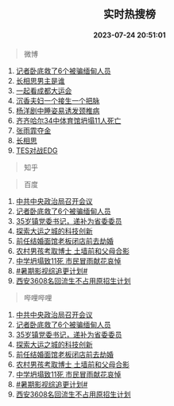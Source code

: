 <div align="center"><h2>实时热搜榜</h2><h4>2023-07-24 20:51:01</h4></div>

> 微博  

1. [记者卧底救了6个被骗缅甸人员](https://s.weibo.com/weibo?q=%E8%AE%B0%E8%80%85%E5%8D%A7%E5%BA%95%E6%95%91%E4%BA%866%E4%B8%AA%E8%A2%AB%E9%AA%97%E7%BC%85%E7%94%B8%E4%BA%BA%E5%91%98&t=31&band_rank=1&Refer=top)<br />
2. [长相思男主是谁](https://s.weibo.com/weibo?q=%E9%95%BF%E7%9B%B8%E6%80%9D%E7%94%B7%E4%B8%BB%E6%98%AF%E8%B0%81&t=31&band_rank=2&Refer=top)<br />
3. [一起看成都大运会](https://s.weibo.com/weibo?q=%23%E4%B8%80%E8%B5%B7%E7%9C%8B%E6%88%90%E9%83%BD%E5%A4%A7%E8%BF%90%E4%BC%9A%23&t=31&band_rank=3&Refer=top)<br />
4. [沉香夫妇一个接生一个把脉](https://s.weibo.com/weibo?q=%23%E6%B2%89%E9%A6%99%E5%A4%AB%E5%A6%87%E4%B8%80%E4%B8%AA%E6%8E%A5%E7%94%9F%E4%B8%80%E4%B8%AA%E6%8A%8A%E8%84%89%23&t=31&band_rank=4&Refer=top)<br />
5. [杨洋剧中睡姿易诱发颈椎病](https://s.weibo.com/weibo?q=%23%E6%9D%A8%E6%B4%8B%E5%89%A7%E4%B8%AD%E7%9D%A1%E5%A7%BF%E6%98%93%E8%AF%B1%E5%8F%91%E9%A2%88%E6%A4%8E%E7%97%85%23&t=31&band_rank=5&Refer=top)<br />
6. [齐齐哈尔34中体育馆坍塌11人死亡](https://s.weibo.com/weibo?q=%23%E9%BD%90%E9%BD%90%E5%93%88%E5%B0%9434%E4%B8%AD%E4%BD%93%E8%82%B2%E9%A6%86%E5%9D%8D%E5%A1%8C11%E4%BA%BA%E6%AD%BB%E4%BA%A1%23&t=31&band_rank=6&Refer=top)<br />
7. [张雨霏夺金](https://s.weibo.com/weibo?q=%23%E5%BC%A0%E9%9B%A8%E9%9C%8F%E5%A4%BA%E9%87%91%23&t=31&band_rank=7&Refer=top)<br />
8. [长相思](https://s.weibo.com/weibo?q=%E9%95%BF%E7%9B%B8%E6%80%9D&t=31&band_rank=8&Refer=top)<br />
9. [TES对战EDG](https://s.weibo.com/weibo?q=%23TES%E5%AF%B9%E6%88%98EDG%23&t=31&band_rank=9&Refer=top)<br />

> 知乎  


> 百度  

1. [中共中央政治局召开会议](https://www.baidu.com/s?wd=%E4%B8%AD%E5%85%B1%E4%B8%AD%E5%A4%AE%E6%94%BF%E6%B2%BB%E5%B1%80%E5%8F%AC%E5%BC%80%E4%BC%9A%E8%AE%AE&sa=fyb_news&rsv_dl=fyb_news)<br />
2. [记者卧底救了6个被骗缅甸人员](https://www.baidu.com/s?wd=%E8%AE%B0%E8%80%85%E5%8D%A7%E5%BA%95%E6%95%91%E4%BA%866%E4%B8%AA%E8%A2%AB%E9%AA%97%E7%BC%85%E7%94%B8%E4%BA%BA%E5%91%98&sa=fyb_news&rsv_dl=fyb_news)<br />
3. [35岁镇党委书记，递补为省委委员](https://www.baidu.com/s?wd=35%E5%B2%81%E9%95%87%E5%85%9A%E5%A7%94%E4%B9%A6%E8%AE%B0%EF%BC%8C%E9%80%92%E8%A1%A5%E4%B8%BA%E7%9C%81%E5%A7%94%E5%A7%94%E5%91%98&sa=fyb_news&rsv_dl=fyb_news)<br />
4. [探索大运之城的科技创新](https://www.baidu.com/s?wd=%E6%8E%A2%E7%B4%A2%E5%A4%A7%E8%BF%90%E4%B9%8B%E5%9F%8E%E7%9A%84%E7%A7%91%E6%8A%80%E5%88%9B%E6%96%B0&sa=fyb_news&rsv_dl=fyb_news)<br />
5. [前任结婚面馆老板闭店前去劫婚](https://www.baidu.com/s?wd=%E5%89%8D%E4%BB%BB%E7%BB%93%E5%A9%9A%E9%9D%A2%E9%A6%86%E8%80%81%E6%9D%BF%E9%97%AD%E5%BA%97%E5%89%8D%E5%8E%BB%E5%8A%AB%E5%A9%9A&sa=fyb_news&rsv_dl=fyb_news)<br />
6. [农村男孩考取博士 土墙前和父母合影](https://www.baidu.com/s?wd=%E5%86%9C%E6%9D%91%E7%94%B7%E5%AD%A9%E8%80%83%E5%8F%96%E5%8D%9A%E5%A3%AB+%E5%9C%9F%E5%A2%99%E5%89%8D%E5%92%8C%E7%88%B6%E6%AF%8D%E5%90%88%E5%BD%B1&sa=fyb_news&rsv_dl=fyb_news)<br />
7. [中学坍塌致11死 市民冒雨献花哀悼](https://www.baidu.com/s?wd=%E4%B8%AD%E5%AD%A6%E5%9D%8D%E5%A1%8C%E8%87%B411%E6%AD%BB+%E5%B8%82%E6%B0%91%E5%86%92%E9%9B%A8%E7%8C%AE%E8%8A%B1%E5%93%80%E6%82%BC&sa=fyb_news&rsv_dl=fyb_news)<br />
8. [#暑期影视综追更计划#](https://www.baidu.com/s?wd=%23%E6%9A%91%E6%9C%9F%E5%BD%B1%E8%A7%86%E7%BB%BC%E8%BF%BD%E6%9B%B4%E8%AE%A1%E5%88%92%23&sa=fyb_news&rsv_dl=fyb_news)<br />
9. [西安3608名回流生不占用原招生计划](https://www.baidu.com/s?wd=%E8%A5%BF%E5%AE%893608%E5%90%8D%E5%9B%9E%E6%B5%81%E7%94%9F%E4%B8%8D%E5%8D%A0%E7%94%A8%E5%8E%9F%E6%8B%9B%E7%94%9F%E8%AE%A1%E5%88%92&sa=fyb_news&rsv_dl=fyb_news)<br />

> 哔哩哔哩  

1. [中共中央政治局召开会议](https://www.baidu.com/s?wd=%E4%B8%AD%E5%85%B1%E4%B8%AD%E5%A4%AE%E6%94%BF%E6%B2%BB%E5%B1%80%E5%8F%AC%E5%BC%80%E4%BC%9A%E8%AE%AE&sa=fyb_news&rsv_dl=fyb_news)<br />
2. [记者卧底救了6个被骗缅甸人员](https://www.baidu.com/s?wd=%E8%AE%B0%E8%80%85%E5%8D%A7%E5%BA%95%E6%95%91%E4%BA%866%E4%B8%AA%E8%A2%AB%E9%AA%97%E7%BC%85%E7%94%B8%E4%BA%BA%E5%91%98&sa=fyb_news&rsv_dl=fyb_news)<br />
3. [35岁镇党委书记，递补为省委委员](https://www.baidu.com/s?wd=35%E5%B2%81%E9%95%87%E5%85%9A%E5%A7%94%E4%B9%A6%E8%AE%B0%EF%BC%8C%E9%80%92%E8%A1%A5%E4%B8%BA%E7%9C%81%E5%A7%94%E5%A7%94%E5%91%98&sa=fyb_news&rsv_dl=fyb_news)<br />
4. [探索大运之城的科技创新](https://www.baidu.com/s?wd=%E6%8E%A2%E7%B4%A2%E5%A4%A7%E8%BF%90%E4%B9%8B%E5%9F%8E%E7%9A%84%E7%A7%91%E6%8A%80%E5%88%9B%E6%96%B0&sa=fyb_news&rsv_dl=fyb_news)<br />
5. [前任结婚面馆老板闭店前去劫婚](https://www.baidu.com/s?wd=%E5%89%8D%E4%BB%BB%E7%BB%93%E5%A9%9A%E9%9D%A2%E9%A6%86%E8%80%81%E6%9D%BF%E9%97%AD%E5%BA%97%E5%89%8D%E5%8E%BB%E5%8A%AB%E5%A9%9A&sa=fyb_news&rsv_dl=fyb_news)<br />
6. [农村男孩考取博士 土墙前和父母合影](https://www.baidu.com/s?wd=%E5%86%9C%E6%9D%91%E7%94%B7%E5%AD%A9%E8%80%83%E5%8F%96%E5%8D%9A%E5%A3%AB+%E5%9C%9F%E5%A2%99%E5%89%8D%E5%92%8C%E7%88%B6%E6%AF%8D%E5%90%88%E5%BD%B1&sa=fyb_news&rsv_dl=fyb_news)<br />
7. [中学坍塌致11死 市民冒雨献花哀悼](https://www.baidu.com/s?wd=%E4%B8%AD%E5%AD%A6%E5%9D%8D%E5%A1%8C%E8%87%B411%E6%AD%BB+%E5%B8%82%E6%B0%91%E5%86%92%E9%9B%A8%E7%8C%AE%E8%8A%B1%E5%93%80%E6%82%BC&sa=fyb_news&rsv_dl=fyb_news)<br />
8. [#暑期影视综追更计划#](https://www.baidu.com/s?wd=%23%E6%9A%91%E6%9C%9F%E5%BD%B1%E8%A7%86%E7%BB%BC%E8%BF%BD%E6%9B%B4%E8%AE%A1%E5%88%92%23&sa=fyb_news&rsv_dl=fyb_news)<br />
9. [西安3608名回流生不占用原招生计划](https://www.baidu.com/s?wd=%E8%A5%BF%E5%AE%893608%E5%90%8D%E5%9B%9E%E6%B5%81%E7%94%9F%E4%B8%8D%E5%8D%A0%E7%94%A8%E5%8E%9F%E6%8B%9B%E7%94%9F%E8%AE%A1%E5%88%92&sa=fyb_news&rsv_dl=fyb_news)<br />
